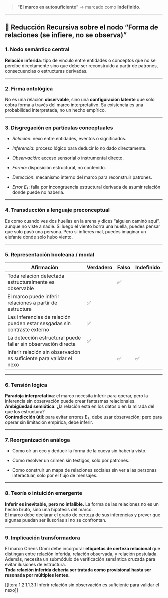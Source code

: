 > **"El marco es autosuficiente"** → marcado como **Indefinido**.

---

## 🔁 Reducción Recursiva sobre el nodo “Forma de relaciones (se infiere, no se observa)”

### 1. **Nodo semántico central**

**Relación inferida**: tipo de vínculo entre entidades o conceptos que no se percibe directamente sino que debe ser reconstruido a partir de patrones, consecuencias o estructuras derivadas.

---

### 2. **Firma ontológica**

No es una relación **observable**, sino una **configuración latente** que solo cobra forma a través del marco interpretativo. Su existencia es una probabilidad interpretada, no un hecho empírico.

---

### 3. **Disgregación en partículas conceptuales**

- _Relación_: nexo entre entidades, eventos o significados.
    
- _Inferencia_: proceso lógico para deducir lo no dado directamente.
    
- _Observación_: acceso sensorial o instrumental directo.
    
- _Forma_: disposición estructural, no contenido.
    
- _Detección_: mecanismo interno del marco para reconstruir patrones.
    
- _Error E₃_: falla por incongruencia estructural derivada de asumir relación donde puede no haberla.
    

---

### 4. **Transducción a lenguaje preconceptual**

Es como cuando ves dos huellas en la arena y dices “alguien caminó aquí”, aunque no viste a nadie. Si luego el viento borra una huella, puedes pensar que solo pasó una persona. Pero si infieres mal, puedes imaginar un elefante donde solo hubo viento.

---

### 5. **Representación booleana / modal**

| Afirmación                                                              | Verdadero | Falso | Indefinido |
| ----------------------------------------------------------------------- | --------- | ----- | ---------- |
| Toda relación detectada estructuralmente es observable                  |           | ✅     |            |
| El marco puede inferir relaciones a partir de estructura                | ✅         |       |            |
| Las inferencias de relación pueden estar sesgadas sin contraste externo | ✅         |       |            |
| La detección estructural puede fallar sin observación directa           | ✅         |       |            |
| Inferir relación sin observación es suficiente para validar el nexo     |           | ✅     | ✅          |

---

### 6. **Tensión lógica**

**Paradoja interpretativa**: el marco necesita inferir para operar, pero la inferencia sin observación puede crear fantasmas relacionales.  
**Ambigüedad semiótica**: ¿la relación está en los datos o en la mirada del que los estructura?  
**Contradicción útil**: para evitar errores E₃, debe usar observación; pero para operar sin limitación empírica, debe inferir.

---

### 7. **Reorganización análoga**

- Como oír un eco y deducir la forma de la cueva sin haberla visto.
    
- Como resolver un crimen sin testigos, solo por patrones.
    
- Como construir un mapa de relaciones sociales sin ver a las personas interactuar, solo por el flujo de mensajes.
    

---

### 8. **Teoría o intuición emergente**

**Inferir es inevitable, pero no infalible.** La forma de las relaciones no es un hecho bruto, sino una hipótesis del marco.  
El marco debe declarar el grado de certeza de sus inferencias y prever que algunas puedan ser ilusorias si no se confrontan.

---

### 9. **Implicación transformadora**

El marco Oriens Omni debe incorporar **etiquetas de certeza relacional** que distingan entre relación inferida, relación observada, y relación postulada.  
Además, necesita un submódulo de verificación semántica cruzada para evitar ilusiones de estructura.  
**Toda relación inferida debería ser tratada como provisional hasta ser resonada por múltiples lentes.**

[[Itera 1.2.1.1.3.1 Inferir relación sin observación es suficiente para validar el nexo]]